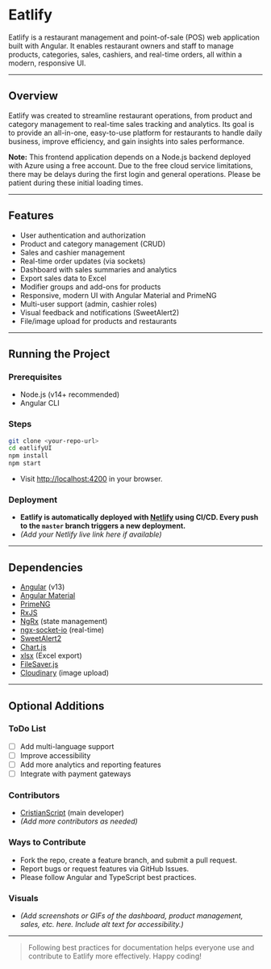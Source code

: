# Eatlify

Eatlify is a restaurant management and point-of-sale (POS) web application built with Angular. It enables restaurant owners and staff to manage products, categories, sales, cashiers, and real-time orders, all within a modern, responsive UI.

---

## Overview
Eatlify was created to streamline restaurant operations, from product and category management to real-time sales tracking and analytics. Its goal is to provide an all-in-one, easy-to-use platform for restaurants to handle daily business, improve efficiency, and gain insights into sales performance.

**Note:** This frontend application depends on a Node.js backend deployed with Azure using a free account. Due to the free cloud service limitations, there may be delays during the first login and general operations. Please be patient during these initial loading times.

---

## Features
- User authentication and authorization
- Product and category management (CRUD)
- Sales and cashier management
- Real-time order updates (via sockets)
- Dashboard with sales summaries and analytics
- Export sales data to Excel
- Modifier groups and add-ons for products
- Responsive, modern UI with Angular Material and PrimeNG
- Multi-user support (admin, cashier roles)
- Visual feedback and notifications (SweetAlert2)
- File/image upload for products and restaurants

---

## Running the Project

### Prerequisites
- Node.js (v14+ recommended)
- Angular CLI

### Steps
```bash
git clone <your-repo-url>
cd eatlifyUI
npm install
npm start
```
- Visit [http://localhost:4200](http://localhost:4200) in your browser.

### Deployment
- **Eatlify is automatically deployed with [Netlify](https://www.netlify.com/) using CI/CD. Every push to the `master` branch triggers a new deployment.**
- *(Add your Netlify live link here if available)*

---

## Dependencies
- [Angular](https://angular.io/) (v13)
- [Angular Material](https://material.angular.io/)
- [PrimeNG](https://www.primefaces.org/primeng/)
- [RxJS](https://rxjs.dev/)
- [NgRx](https://ngrx.io/) (state management)
- [ngx-socket-io](https://github.com/rodgc/ngx-socket-io) (real-time)
- [SweetAlert2](https://sweetalert2.github.io/)
- [Chart.js](https://www.chartjs.org/)
- [xlsx](https://github.com/SheetJS/sheetjs) (Excel export)
- [FileSaver.js](https://github.com/eligrey/FileSaver.js)
- [Cloudinary](https://cloudinary.com/) (image upload)

---

## Optional Additions

### ToDo List
- [ ] Add multi-language support
- [ ] Improve accessibility
- [ ] Add more analytics and reporting features
- [ ] Integrate with payment gateways

### Contributors
- [CristianScript](https://github.com/cristianscript) (main developer)
- *(Add more contributors as needed)*

### Ways to Contribute
- Fork the repo, create a feature branch, and submit a pull request.
- Report bugs or request features via GitHub Issues.
- Please follow Angular and TypeScript best practices.

### Visuals
- *(Add screenshots or GIFs of the dashboard, product management, sales, etc. here. Include alt text for accessibility.)*

---

> Following best practices for documentation helps everyone use and contribute to Eatlify more effectively. Happy coding!
